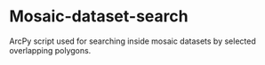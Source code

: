 # Mosaic-dataset-search
ArcPy script used for searching inside mosaic datasets by selected overlapping polygons.
